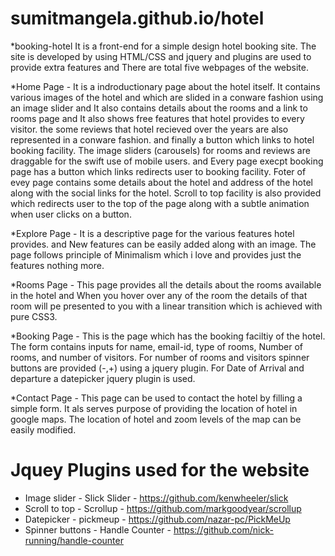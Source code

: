 # sumitmangela.github.io/hotel

*booking-hotel
It is a front-end for a simple design hotel booking site. The site is developed by using HTML/CSS and jquery and plugins are used to provide extra features and There are total five webpages of the website.

*Home Page - It is a indroductionary page about the hotel itself. It contains various images of the hotel and which are slided in a conware fashion using an image slider and It also contains details about the rooms and a link to rooms page and It also shows free features that hotel provides to every visitor. the some reviews that hotel recieved over the years are also represented in a conware fashion. and finally a button which links to hotel booking facility. The image sliders (carousels) for rooms and reviews are draggable for the swift use of mobile users. and Every page execpt booking page has a button which links redirects user to booking facility. Foter of evey page contains some details about the hotel and address of the hotel along with the social links for the hotel. Scroll to top facility is also provided which redirects user to the top of the page along with a subtle animation when user clicks on a button.

*Explore Page - It is a descriptive page for the various features hotel provides. and New features can be easily added along with an image. The page follows principle of Minimalism which i love and provides just the features nothing more.

*Rooms Page - This page provides all the details about the rooms available in the hotel and When you hover over any of the room the details of that room will pe presented to you with a linear transition which is achieved with pure CSS3.

*Booking Page - This is the page which has the booking faciltiy of the hotel. The form contains inputs for name, email-id, type of rooms, Number of rooms, and number of visitors. For number of rooms and visitors spinner buttons are provided (-,+) using a jquery plugin. For Date of Arrival and departure a datepicker jquery plugin is used.

*Contact Page - This page can be used to contact the hotel by filling a simple form. It als serves purpose of providing the location of hotel in google maps. The location of hotel and zoom levels of the map can be easily modified.

# Jquey Plugins used for the website

* Image slider - Slick Slider - https://github.com/kenwheeler/slick
* Scroll to top - Scrollup - https://github.com/markgoodyear/scrollup
* Datepicker - pickmeup - https://github.com/nazar-pc/PickMeUp
* Spinner buttons - Handle Counter - https://github.com/nick-running/handle-counter


